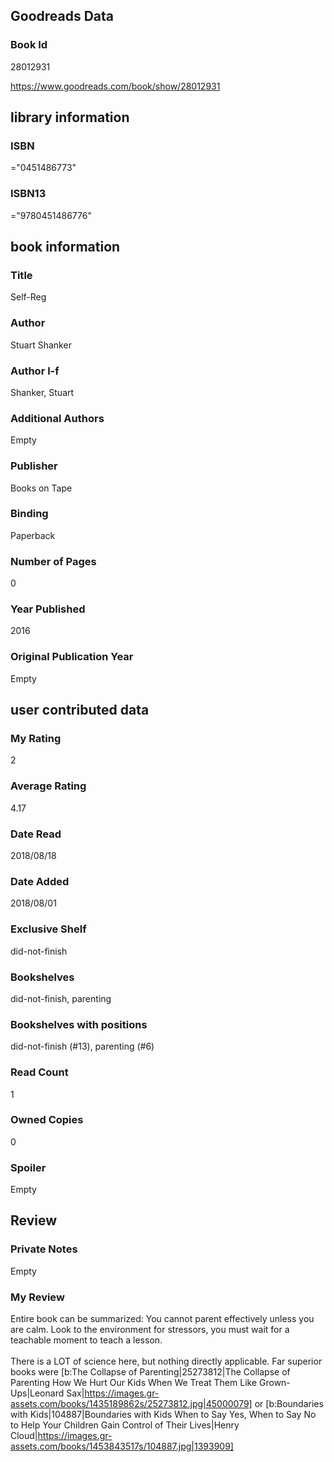 <!-- This template shows how to bulk convert all columns of data into one markdown file -->
<!-- caveat: substitution key matches column headers from default export. You will get a KeyError if there's a mismatch -->

## Goodreads Data

### Book Id 

28012931

https://www.goodreads.com/book/show/28012931

## library information

### ISBN 
="0451486773"

### ISBN13 
="9780451486776"

## book information

### Title
Self-Reg

### Author 
Stuart Shanker

### Author l-f 
Shanker, Stuart

### Additional Authors
Empty

### Publisher 
Books on Tape

### Binding
Paperback

### Number of Pages
0

### Year Published
2016

### Original Publication Year 
Empty

## user contributed data

### My Rating
2

### Average Rating
4.17

### Date Read
2018/08/18

### Date Added
2018/08/01

### Exclusive Shelf
did-not-finish

### Bookshelves
did-not-finish, parenting

### Bookshelves with positions
did-not-finish (#13), parenting (#6)

### Read Count
1

### Owned Copies
0

### Spoiler 
Empty

## Review

### Private Notes
Empty

### My Review
Entire book can be summarized: You cannot parent effectively unless you are calm. Look to the environment for stressors, you must wait for a teachable moment to teach a lesson.<br/><br/>There is a LOT of science here, but nothing directly applicable. Far superior books were [b:The Collapse of Parenting|25273812|The Collapse of Parenting  How We Hurt Our Kids When We Treat Them Like Grown-Ups|Leonard Sax|https://images.gr-assets.com/books/1435189862s/25273812.jpg|45000079] or [b:Boundaries with Kids|104887|Boundaries with Kids  When to Say Yes, When to Say No to Help Your Children Gain Control of Their Lives|Henry Cloud|https://images.gr-assets.com/books/1453843517s/104887.jpg|1393909]